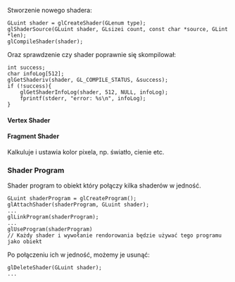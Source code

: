 Stworzenie nowego shadera:

```
GLuint shader = glCreateShader(GLenum type);
glShaderSource(GLuint shader, GLsizei count, const char *source, GLint *len);
glCompileShader(shader);
```

Oraz sprawdzenie czy shader poprawnie się skompilował:

```
int success;
char infoLog[512];
glGetShaderiv(shader, GL_COMPILE_STATUS, &success);
if (!success){
	glGetShaderInfoLog(shader, 512, NULL, infoLog);
	fprintf(stderr, "error: %s\n", infoLog);
}

```

#### Vertex Shader

#### Fragment Shader
Kalkuluje i ustawia kolor pixela, np. światło, cienie etc.
### Shader Program

Shader program to obiekt który połączy kilka shaderów w jedność.

```
GLuint shaderProgram = glCreateProgram();
glAttachShader(shaderProgram, GLuint shader);
...
glLinkProgram(shaderProgram);
...
glUseProgram(shaderProgram)
// Każdy shader i wywołanie rendorowania będzie używać tego programu jako obiekt
```


Po połączeniu ich w jedność, możemy je usunąć:

```
glDeleteShader(GLuint shader);
...
```
